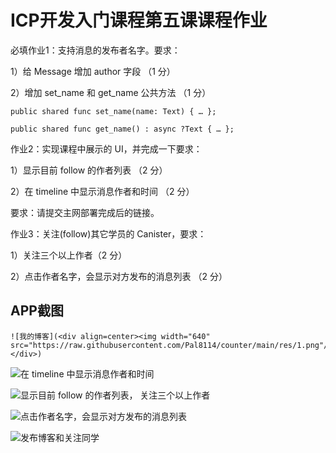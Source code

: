 # ICP开发入门课程第五课课程作业

必填作业1：支持消息的发布者名字。要求：  

1）给 Message 增加 author 字段 （1 分）  

2）增加 set_name 和 get_name 公共方法 （1 分） 

    public shared func set_name(name: Text) { … }; 

    public shared func get_name() : async ?Text { … }; 


作业2：实现课程中展示的 UI，并完成一下要求：  

1）显示目前 follow 的作者列表 （2 分）  

2）在 timeline 中显示消息作者和时间 （2 分）  

要求：请提交主网部署完成后的链接。  


作业3：关注(follow)其它学员的 Canister，要求：  

1）关注三个以上作者（2 分）  

2）点击作者名字，会显示对方发布的消息列表 （2 分）  


## APP截图

    ![我的博客](<div align=center><img width="640" src="https://raw.githubusercontent.com/Pal8114/counter/main/res/1.png"/></div>)

![在 timeline 中显示消息作者和时间](https://raw.githubusercontent.com/Pal8114/counter/main/res/2.png)  

![显示目前 follow 的作者列表， 关注三个以上作者](https://raw.githubusercontent.com/Pal8114/counter/main/res/3.png)  

![点击作者名字，会显示对方发布的消息列表](https://raw.githubusercontent.com/Pal8114/counter/main/res/4.png)  

![发布博客和关注同学](https://raw.githubusercontent.com/Pal8114/counter/main/res/5.png)  

